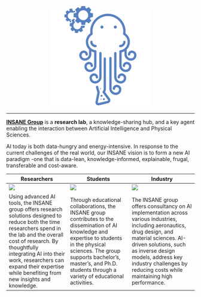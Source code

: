 <div align="center">
<a href="https://insane.iit.demokritos.gr/">
    <img
      src="../images/logo.png"
      alt="LOGO"
    />
  </a>
</div>

---

[**INSANE Group**](https://insane.iit.demokritos.gr/) is a **research lab**, a knowledge-sharing hub, and a key agent enabling the interaction between Artificial Intelligence and Physical Sciences.

AI today is both data-hungry and energy-intensive. In response to the current challenges of the real world, our INSANE vision is to form a new AI paradigm -one that is data-lean, knowledge-informed, explainable, frugal, transferable and cost-aware.

| Researchers                                                                                                                                                                                                                                                                                                  | Students                                                                                                                                                                                                                                                           | Industry                                                                                                                                                                                                                                                                                 |
| ------------------------------------------------------------------------------------------------------------------------------------------------------------------------------------------------------------------------------------------------------------------------------------------------------------ | ------------------------------------------------------------------------------------------------------------------------------------------------------------------------------------------------------------------------------------------------------------------ | ---------------------------------------------------------------------------------------------------------------------------------------------------------------------------------------------------------------------------------------------------------------------------------------- |
| ![](https://insane.iit.demokritos.gr/wp-content/uploads/2024/09/Designer-1.jpeg)                                                                                                                                                                                                                             | ![](https://insane.iit.demokritos.gr/wp-content/uploads/2024/09/Designer-1-1.jpeg)                                                                                                                                                                                 | ![](https://insane.iit.demokritos.gr/wp-content/uploads/2024/09/Designer-4.jpeg)                                                                                                                                                                                                         |
| Using advanced AI tools, the INSANE group offers research solutions designed to reduce both the time researchers spend in the lab and the overall cost of research. By thoughtfully integrating AI into their work, researchers can expand their expertise while benefiting from new insights and knowledge. | Through educational collaborations, the INSANE group contributes to the dissemination of AI knowledge and expertise to students in the physical sciences. The group supports bachelor’s, master’s, and Ph.D. students through a variety of educational activities. | The INSANE group offers consultancy on AI implementation across various industries, including aeronautics, drug design, and material sciences. AI-driven solutions, such as inverse design models, address key industry challenges by reducing costs while maintaining high performance. |
